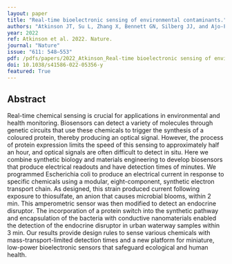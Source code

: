 ```yaml
---
layout: paper
title: "Real-time bioelectronic sensing of environmental contaminants."
authors: "Atkinson JT, Su L, Zhang X, Bennett GN, Silberg JJ, and Ajo-Franklin CM"
year: 2022
ref: Atkinson et al. 2022. Nature.
journal: "Nature"
issue: "611: 548–553"
pdf: /pdfs/papers/2022_Atkinson_Real-time bioelectronic sensing of environmental contaminants.pdf
doi: 10.1038/s41586-022-05356-y
featured: True
---
```


## Abstract

Real-time chemical sensing is crucial for applications in environmental and health monitoring. Biosensors can detect a variety of molecules through genetic circuits that use these chemicals to trigger the synthesis of a coloured protein, thereby producing an optical signal. However, the process of protein expression limits the speed of this sensing to approximately half an hour, and optical signals are often difficult to detect in situ. Here we combine synthetic biology and materials engineering to develop biosensors that produce electrical readouts and have detection times of minutes. We programmed Escherichia coli to produce an electrical current in response to specific chemicals using a modular, eight-component, synthetic electron transport chain. As designed, this strain produced current following exposure to thiosulfate, an anion that causes microbial blooms, within 2 min. This amperometric sensor was then modified to detect an endocrine disruptor. The incorporation of a protein switch into the synthetic pathway and encapsulation of the bacteria with conductive nanomaterials enabled the detection of the endocrine disruptor in urban waterway samples within 3 min. Our results provide design rules to sense various chemicals with mass-transport-limited detection times and a new platform for miniature, low-power bioelectronic sensors that safeguard ecological and human health.